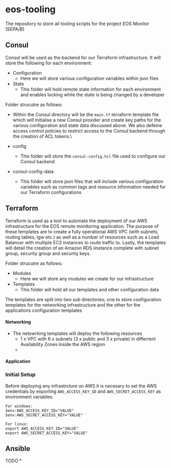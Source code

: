 # eos-tooling
The repository to store all tooling scripts for the project EOS Monitor (SEPA/B)

## Consul
Consul will be used as the backend for our Terraform infrastructure. It will store the following for each environment:
* Configuration
  * Here we will store various configuration variables within json files
* State
  * This folder will hold remote state information for each environment and enables locking while the state is being changed by a developer


Folder strucutre as follows:

* Within the Consul directory will be the `main.tf` terraform template file which will initialise a new Consul provider and create key paths for the various configuration and state data discussed above. We also defeine access control policies to restrict access to the Consul backend through the creation of ACL tokens.\

* config
  * This folder will store the `consul-config.hcl` file used to configure our Consul backend
* consul-config-data
  * This folder will store json files that will include various configuration variables such as common tags and resource information needed for our Terraform configurations 

## Terraform
Terraform is used as a tool to automate the deployment of our AWS infrastructure for the EOS remote monitoring application. The purpose of these templates are to create a fully operational AWS VPC (with subnets, routing tables, igw etc.) as well as a number of resources such as a Load Balancer with multiple EC2 instances to route traffic to. Lastly, the templates will detail the creation of an Amazon RDS iinstance complete with subnet group, security group and security keys.

Folder strucutre as follows:
* Modules
  * Here we will store any modules we create for our infrastructure 
* Templates
  * This folder will hold all our templates and other configuration data 
 
The templates are split into two sub directories; one to store configuration templates for the networking infrastructure and the other for the applications configuration templates

#### Networking
* The netowrking templates will deploy the following resources
  * 1 x VPC with 6 x subnets (3 x public and 3 x private) in differrent Availability Zones inside the AWS region
  * 
#### Application



### Initial Setup
Before deploying any infrastrcture on AWS it is necesary to set the AWS credentials by exporting ` AWS_ACCESS_KEY_ID ` and ` AWS_SECRET_ACCESS_KEY ` as environment variables:

```
For windows:
$env:AWS_ACCESS_KEY_ID="VALUE"
$env:AWS_SECRET_ACCESS_KEY="VALUE"

For linux:
export AWS_ACCESS_KEY_ID="VALUE"
export AWS_SECRET_ACCESS_KEY="VALUE"
```



## Ansible

TODO
*
